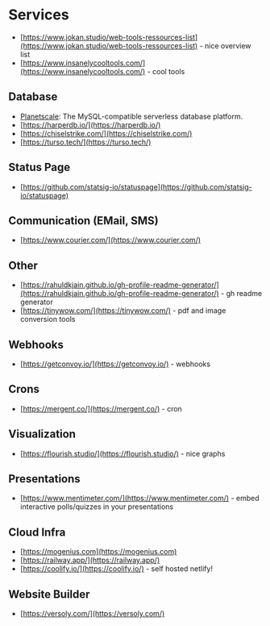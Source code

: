 # Services

- [https://www.jokan.studio/web-tools-ressources-list](https://www.jokan.studio/web-tools-ressources-list) - nice overview list
- [https://www.insanelycooltools.com/](https://www.insanelycooltools.com/) - cool tools

## Database

- [Planetscale](https://planetscale.com/): The MySQL-compatible serverless database platform.
- [https://harperdb.io/](https://harperdb.io/)
- [https://chiselstrike.com/](https://chiselstrike.com/)
- [https://turso.tech/](https://turso.tech/)

## Status Page

- [https://github.com/statsig-io/statuspage](https://github.com/statsig-io/statuspage)

## Communication (EMail, SMS)

- [https://www.courier.com/](https://www.courier.com/)

## Other

- [https://rahuldkjain.github.io/gh-profile-readme-generator/](https://rahuldkjain.github.io/gh-profile-readme-generator/) - gh readme generator
- [https://tinywow.com/](https://tinywow.com/) - pdf and image conversion tools

## Webhooks

- [https://getconvoy.io/](https://getconvoy.io/) - webhooks

## Crons

- [https://mergent.co/](https://mergent.co/) - cron

## Visualization

- [https://flourish.studio/](https://flourish.studio/) - nice graphs

## Presentations

- [https://www.mentimeter.com/](https://www.mentimeter.com/) - embed interactive polls/quizzes in your presentations

## Cloud Infra

- [https://mogenius.com](https://mogenius.com)
- [https://railway.app/](https://railway.app/)
- [https://coolify.io/](https://coolify.io/) - self hosted netlify!

## Website Builder

- [https://versoly.com/](https://versoly.com/)
